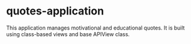 # quotes-application
This application manages motivational and educational quotes. It is built using class-based views and base APIView class.

